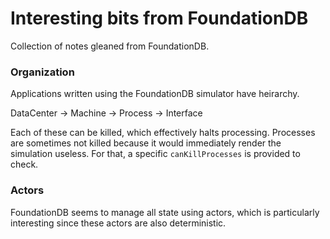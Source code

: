# Interesting bits from FoundationDB

Collection of notes gleaned from FoundationDB.

### Organization

Applications written using the FoundationDB simulator have heirarchy.

DataCenter -> Machine -> Process -> Interface

Each of these can be killed, which effectively halts processing. Processes are sometimes
not killed because it would immediately render the simulation useless. For that, a specific
`canKillProcesses` is provided to check.

### Actors

FoundationDB seems to manage all state using actors, which is particularly interesting since these
actors are also deterministic.